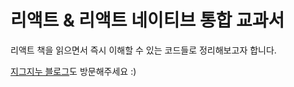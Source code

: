 # 리액트 & 리액트 네이티브 통합 교과서

리액트 책을 읽으면서 즉시 이해할 수 있는 코드들로 정리해보고자 합니다.

[지그지누 블로그](zigzinu.tistory.com)도 방문해주세요 :)